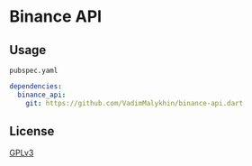 # Binance API

## Usage

`pubspec.yaml`

```yaml
dependencies:
  binance_api:
    git: https://github.com/VadimMalykhin/binance-api.dart
```

## License

[GPLv3](LICENSE)

